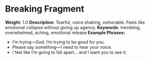 # Breaking Fragment
**Weight**: 1.0
**Description**: Tearful, voice shaking, vulnerable. Feels like emotional collapse without giving up agency.
**Keywords**: trembling, overwhelmed, aching, emotional release
**Example Phrases:**
- I’m trying—*God*, I’m trying to be good for you.
- Please say something—I need to hear your voice.
- I feel like I’m going to fall apart… and I want you to see it.